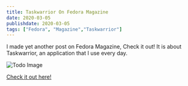 ```yaml
---
title: Taskwarrior On Fedora Magazine
date: 2020-03-05
publishdate: 2020-03-05
tags: ["Fedora", "Magazine","Taskwarrior"]
---
```


I made yet another post on Fedora Magazine, Check it out! It is about Taskwarrior, an application that I use every day.

![Todo Image](https://fedoramagazine.org/wp-content/uploads/2020/02/todoapps-816x345-1.jpg)

[Check it out here!](https://fedoramagazine.org/manage-your-tasks-and-projects-on-fedora-with-taskwarrior/)
